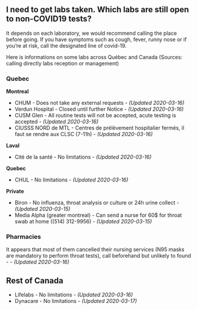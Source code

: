 ## I need to get labs taken. Which labs are still open to non-COVID19 tests?

It depends on each laboratory, we would recommend calling the place before going. If you have symptoms such as cough, fever, runny nose or if you’re at risk, call the designated line of covid-19.

Here is informations on some labs across Québec and Canada (Sources: calling directly labs reception or management)

### Quebec

**Montreal**

- CHUM - Does not take any external requests - _(Updated 2020-03-16)_
- Verdun Hospital - Closed until further Notice - _(Updated 2020-03-16)_
- CUSM Glen - All routine tests will not be accepted, acute testing is accepted - _(Updated 2020-03-16)_
- CIUSSS NORD de MTL - Centres de prélèvement hospitalier fermés, il faut se rendre aux CLSC (7-11h) - _(Updated 2020-03-16)_

**Laval**

- Cité de la santé - No limitations - _(Updated 2020-03-16)_

**Quebec**

- CHUL - No limitations - _(Updated 2020-03-16)_

**Private**

- Biron - No influenza, throat analysis or culture or 24h urine collect - _(Updated 2020-03-15)_
- Media Alpha (greater montreal) - Can send a nurse for 60\$ for throat swab at home ((514) 312-9956) - _(Updated 2020-03-15)_

### Pharmacies

It appears that most of them cancelled their nursing services (N95 masks are mandatory to perform throat tests), call beforehand but unlikely to found - - _(Updated 2020-03-16)_

## Rest of Canada

- Lifelabs - No limitations - _(Updated 2020-03-16)_
- Dynacare - No limitations - _(Updated 2020-03-17)_

